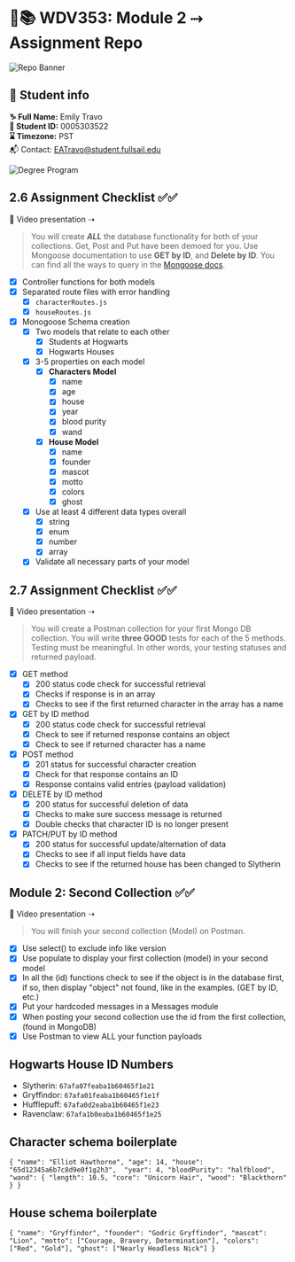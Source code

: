 # 🔐📚 WDV353: Module 2 ⤑ Assignment Repo

![Repo Banner](https://www.dropbox.com/scl/fi/2tg9yj1my4tu4e6r3ryhq/repobanner.png?rlkey=u81eqfslsjercs9je5r13s52u&raw=1)

## 🔗 Student info

**♑ Full Name:** Emily Travo <br>
**🔑 Student ID:** 0005303522 <br>
**⌛ Timezone:** PST <br>
📬 Contact: EATravo@student.fullsail.edu

![Degree Program](https://img.shields.io/badge/Degree-Web%20Development-orange?logo=gnometerminal)
<br>

## 2.6 Assignment Checklist ✅✅

🎥 Video presentation ⇢ [](x)

> You will create **_ALL_** the database functionality for both of your collections. Get, Post and Put have been demoed for you. Use Mongoose documentation to use **GET by ID**, and **Delete by ID**. You can find all the ways to query in the [Mongoose docs](https://mongoosejs.com/docs/queries.html).

- [x] Controller functions for both models
- [x] Separated route files with error handling
  - [x] `characterRoutes.js`
  - [x] `houseRoutes.js`
- [x] Monogoose Schema creation
  - [x] Two models that relate to each other
    - [x] Students at Hogwarts
    - [x] Hogwarts Houses
  - [x] 3-5 properties on each model
    - [x] **Characters Model**
      - [x] name
      - [x] age
      - [x] house
      - [x] year
      - [x] blood purity
      - [x] wand
    - [x] **House Model**
      - [x] name
      - [x] founder
      - [x] mascot
      - [x] motto
      - [x] colors
      - [x] ghost
  - [x] Use at least 4 different data types overall
    - [x] string
    - [x] enum
    - [x] number
    - [x] array
  - [x] Validate all necessary parts of your model

## 2.7 Assignment Checklist ✅✅

🎥 Video presentation ⇢ [](x)

> You will create a Postman collection for your first Mongo DB collection. You will write **three GOOD** tests for each of the 5 methods. Testing must be meaningful. In other words, your testing statuses and returned payload.

- [x] GET method
  - [x] 200 status code check for successful retrieval
  - [x] Checks if response is in an array
  - [x] Checks to see if the first returned character in the array has a name
- [x] GET by ID method
  - [x] 200 status code check for successful retrieval
  - [x] Check to see if returned response contains an object
  - [x] Check to see if returned character has a name
- [x] POST method
  - [x] 201 status for successful character creation
  - [x] Check for that response contains an ID
  - [x] Response contains valid entries (payload validation)
- [x] DELETE by ID method
  - [x] 200 status for successful deletion of data
  - [x] Checks to make sure success message is returned
  - [x] Double checks that character ID is no longer present
- [x] PATCH/PUT by ID method
  - [x] 200 status for successful update/alternation of data
  - [x] Checks to see if all input fields have data
  - [x] Checks to see if the returned house has been changed to Slytherin

## Module 2: Second Collection ✅✅

🎥 Video presentation ⇢ [](x)

> You will finish your second collection (Model) on Postman.

- [x] Use select() to exclude info like version
- [x] Use populate to display your first collection (model) in your second model
- [x] In all the (id) functions check to see if the object is in the database first, if so, then display "object" not found, like in the examples. (GET by ID, etc.)
- [x] Put your hardcoded messages in a Messages module
- [x] When posting your second collection use the id from the first collection, (found in MongoDB)
- [x] Use Postman to view ALL your function payloads

## Hogwarts House ID Numbers

- Slytherin: `67afa07feaba1b60465f1e21`
- Gryffindor: `67afa01feaba1b60465f1e1f`
- Hufflepuff: `67afa0d2eaba1b60465f1e23`
- Ravenclaw: `67afa1b0eaba1b60465f1e25`

## Character schema boilerplate

`{
  "name": "Elliot Hawthorne",
  "age": 14,
  "house": "65d12345a6b7c8d9e0f1g2h3", 
  "year": 4,
  "bloodPurity": "halfblood",
  "wand": {
    "length": 10.5,
    "core": "Unicorn Hair",
    "wood": "Blackthorn"
  }
}`

## House schema boilerplate

`{
  "name": "Gryffindor",
  "founder": "Godric Gryffindor",
  "mascot": "Lion",
  "motto": ["Courage, Bravery, Determination"],
  "colors": ["Red", "Gold"],
  "ghost": ["Nearly Headless Nick"]
}`
